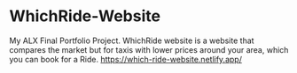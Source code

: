 # WhichRide-Website
My ALX Final Portfolio Project. WhichRide website is a website that compares the market but for taxis with lower prices around your area, which you can book for a Ride.
https://which-ride-website.netlify.app/
